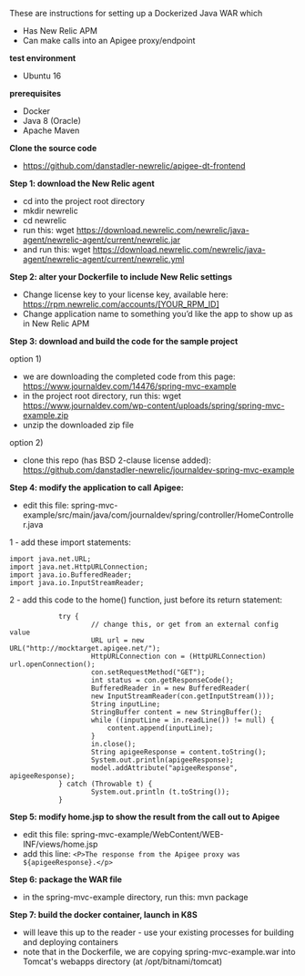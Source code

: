 These are instructions for setting up a Dockerized Java WAR which 
- Has New Relic APM
- Can make calls into an Apigee proxy/endpoint


**test environment**
- Ubuntu 16

**prerequisites**
- Docker
- Java 8 (Oracle)
- Apache Maven

**Clone the source code**
- https://github.com/danstadler-newrelic/apigee-dt-frontend



**Step 1: download the New Relic agent**
- cd into the project root directory
- mkdir newrelic
- cd newrelic
- run this:
wget https://download.newrelic.com/newrelic/java-agent/newrelic-agent/current/newrelic.jar
- and run this:
wget https://download.newrelic.com/newrelic/java-agent/newrelic-agent/current/newrelic.yml

**Step 2: alter your Dockerfile to include New Relic settings**
- Change license key to your license key, available here: https://rpm.newrelic.com/accounts/[YOUR_RPM_ID]
- Change application name to something you’d like the app to show up as in New Relic APM


**Step 3: download and build the code for the sample project**

option 1) 

- we are downloading the completed code from this page: https://www.journaldev.com/14476/spring-mvc-example
- in the project root directory, run this:
wget https://www.journaldev.com/wp-content/uploads/spring/spring-mvc-example.zip
- unzip the downloaded zip file

option 2) 

- clone this repo (has BSD 2-clause license added): 
https://github.com/danstadler-newrelic/journaldev-spring-mvc-example



**Step 4: modify the application to call Apigee:**
- edit this file: spring-mvc-example/src/main/java/com/journaldev/spring/controller/HomeController.java

1 - add these import statements:

    import java.net.URL;
    import java.net.HttpURLConnection;
    import java.io.BufferedReader;
    import java.io.InputStreamReader;

2 - add this code to the home() function, just before its return statement:

                try {
                        // change this, or get from an external config value
                        URL url = new URL("http://mocktarget.apigee.net/");
                        HttpURLConnection con = (HttpURLConnection) url.openConnection();
                        con.setRequestMethod("GET");
                        int status = con.getResponseCode();
                        BufferedReader in = new BufferedReader(
                        new InputStreamReader(con.getInputStream()));
                        String inputLine;
                        StringBuffer content = new StringBuffer();
                        while ((inputLine = in.readLine()) != null) {
                            content.append(inputLine);
                        }
                        in.close();
                        String apigeeResponse = content.toString();
                        System.out.println(apigeeResponse);
                        model.addAttribute("apigeeResponse", apigeeResponse);
                } catch (Throwable t) {
                        System.out.println (t.toString());
                }


**Step 5: modify home.jsp to show the result from the call out to Apigee**
- edit this file: spring-mvc-example/WebContent/WEB-INF/views/home.jsp
- add this line: 
`<P>The response from the Apigee proxy was ${apigeeResponse}.</p>`


**Step 6: package the WAR file**
- in the spring-mvc-example directory, run this: mvn package


**Step 7: build the docker container, launch in K8S**
- will leave this up to the reader - use your existing processes for building and deploying containers
- note that in the Dockerfile, we are copying spring-mvc-example.war into Tomcat's webapps directory (at /opt/bitnami/tomcat)






